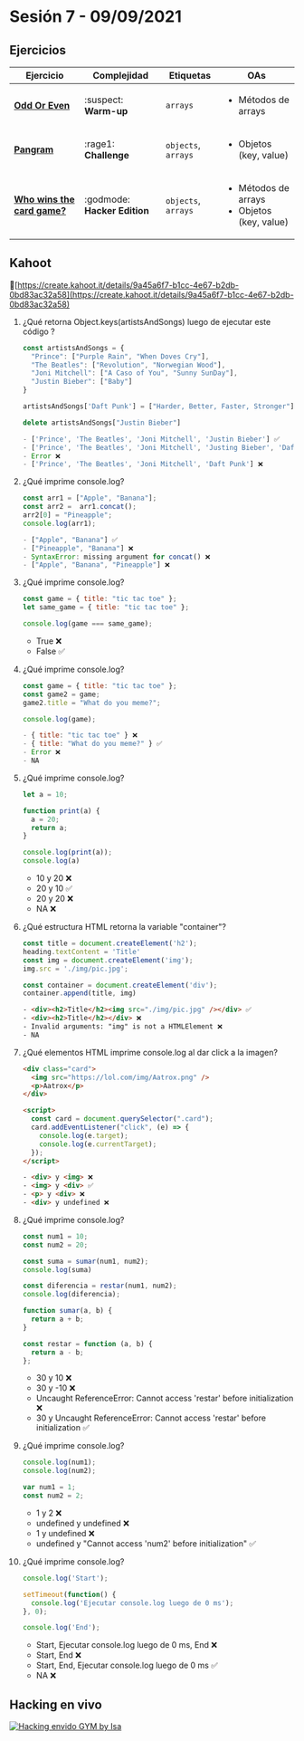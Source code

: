 # Sesión 7 - 09/09/2021

## Ejercicios

| Ejercicio                                                        | Complejidad                    | Etiquetas                    | OAs                                                                               |
| ---------------------------------------------------------------- | ------------------------------ | ---------------------------- | --------------------------------------------------------------------------------- |
| [**Odd Or Even**](exercises/odd-or-even/README.md) | :suspect: **Warm-up** | `arrays` | <ul><li> Métodos de arrays </li></ul>  |
| [**Pangram**](exercises/pangram/README.md) | :rage1: **Challenge** | `objects`, `arrays` | <ul><li>Objetos (key, value)</li></ul>  |
| [**Who wins the card game?**](exercises/who-wins-the-card-game/README.md) | :godmode: **Hacker Edition** | `objects`, `arrays` | <ul><li> Métodos de arrays </li><li>Objetos (key, value)</li></ul>  |

## Kahoot

🔗[https://create.kahoot.it/details/9a45a6f7-b1cc-4e67-b2db-0bd83ac32a58](https://create.kahoot.it/details/9a45a6f7-b1cc-4e67-b2db-0bd83ac32a58)

1. ¿Qué retorna Object.keys(artistsAndSongs) luego de ejecutar este código ?

    ```js
    const artistsAndSongs = {
      "Prince": ["Purple Rain", "When Doves Cry"],
      "The Beatles": ["Revolution", "Norwegian Wood"],
      "Joni Mitchell": ["A Caso of You", "Sunny SunDay"],
      "Justin Bieber": ["Baby"]
    }

    artistsAndSongs['Daft Punk'] = ["Harder, Better, Faster, Stronger"]

    delete artistsAndSongs["Justin Bieber"]
    ```

    ```js
    - ['Prince', 'The Beatles', 'Joni Mitchell', 'Justin Bieber'] ✅
    - ['Prince', 'The Beatles', 'Joni Mitchell', 'Justing Bieber', 'Daft Punk']❌
    - Error ❌
    - ['Prince', 'The Beatles', 'Joni Mitchell', 'Daft Punk'] ❌
    ```

2. ¿Qué imprime console.log?

    ```js
    const arr1 = ["Apple", "Banana"];
    const arr2 =  arr1.concat();
    arr2[0] = "Pineapple";
    console.log(arr1);
    ```

    ```js
    - ["Apple", "Banana"] ✅
    - ["Pineapple", "Banana"] ❌
    - SyntaxError: missing argument for concat() ❌
    - ["Apple", "Banana", "Pineapple"] ❌
    ```

3. ¿Qué imprime console.log?

    ```js
    const game = { title: "tic tac toe" };
    let same_game = { title: "tic tac toe" };

    console.log(game === same_game);
    ```

    - True ❌
    - False ✅

4. ¿Qué imprime console.log?

    ```js
    const game = { title: "tic tac toe" };
    const game2 = game;
    game2.title = "What do you meme?";

    console.log(game);
    ```

    ```js
    - { title: "tic tac toe" } ❌
    - { title: "What do you meme?" } ✅
    - Error ❌
    - NA
    ```

5. ¿Qué imprime console.log?

    ```js
    let a = 10;

    function print(a) {
      a = 20;
      return a;
    }

    console.log(print(a));
    console.log(a)
    ```

    - 10 y 20 ❌
    - 20 y 10 ✅
    - 20 y 20 ❌
    - NA ❌

6. ¿Qué estructura HTML retorna la variable "container"?

    ```js
    const title = document.createElement('h2');
    heading.textContent = 'Title'
    const img = document.createElement('img');
    img.src = './img/pic.jpg';

    const container = document.createElement('div');
    container.append(title, img)
    ```

    ```html
    - <div><h2>Title</h2><img src="./img/pic.jpg" /></div> ✅
    - <div><h2>Title</h2></div> ❌
    - Invalid arguments: "img" is not a HTMLElement ❌
    - NA
    ```

7. ¿Qué elementos HTML imprime console.log al dar click a la imagen?

    ```html
    <div class="card">
      <img src="https://lol.com/img/Aatrox.png" />
      <p>Aatrox</p>
    </div>

    <script>
      const card = document.querySelector(".card");
      card.addEventListener("click", (e) => {
        console.log(e.target);
        console.log(e.currentTarget);
      });
    </script>
    ```

    ```html
    - <div> y <img> ❌
    - <img> y <div> ✅
    - <p> y <div> ❌
    - <div> y undefined ❌
    ```

8. ¿Qué imprime console.log?

    ```js
    const num1 = 10;
    const num2 = 20;

    const suma = sumar(num1, num2);
    console.log(suma)

    const diferencia = restar(num1, num2);
    console.log(diferencia);

    function sumar(a, b) {
      return a + b;
    }

    const restar = function (a, b) {
      return a - b;
    };
    ```

    - 30 y 10 ❌
    - 30 y -10 ❌
    - Uncaught ReferenceError: Cannot access 'restar' before initialization ❌
    - 30 y Uncaught ReferenceError: Cannot access 'restar' before
      initialization ✅

9. ¿Qué imprime console.log?

    ```js
    console.log(num1);
    console.log(num2);

    var num1 = 1;
    const num2 = 2;
    ```

    - 1 y 2 ❌
    - undefined y undefined ❌
    - 1 y undefined ❌
    - undefined y "Cannot access 'num2' before initialization" ✅

10. ¿Qué imprime console.log?

    ```js
    console.log('Start');

    setTimeout(function() {
      console.log('Ejecutar console.log luego de 0 ms');
    }, 0);

    console.log('End');
    ```

    - Start, Ejecutar console.log luego de 0 ms, End ❌
    - Start, End ❌
    - Start, End, Ejecutar console.log luego de 0 ms ✅
    - NA ❌

## Hacking en vivo

[![Hacking envido GYM by Isa](https://i3.ytimg.com/vi/oS5w_o3bHaU/hqdefault.jpg)](https://www.youtube.com/watch?v=oS5w_o3bHaU)
